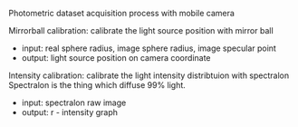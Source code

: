 Photometric dataset acquisition process with mobile camera

Mirrorball calibration: calibrate the light source position with mirror ball 
- input: real sphere radius, image sphere radius, image specular point
- output: light source position on camera coordinate


Intensity calibration: calibrate the light intensity distribtuion with spectralon
Spectralon is the thing which diffuse 99% light. 
- input: spectralon raw image
- output: r - intensity graph
